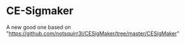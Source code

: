 # CE-Sigmaker
A new good one based on "https://github.com/notsquirr3l/CESigMaker/tree/master/CESigMaker"
